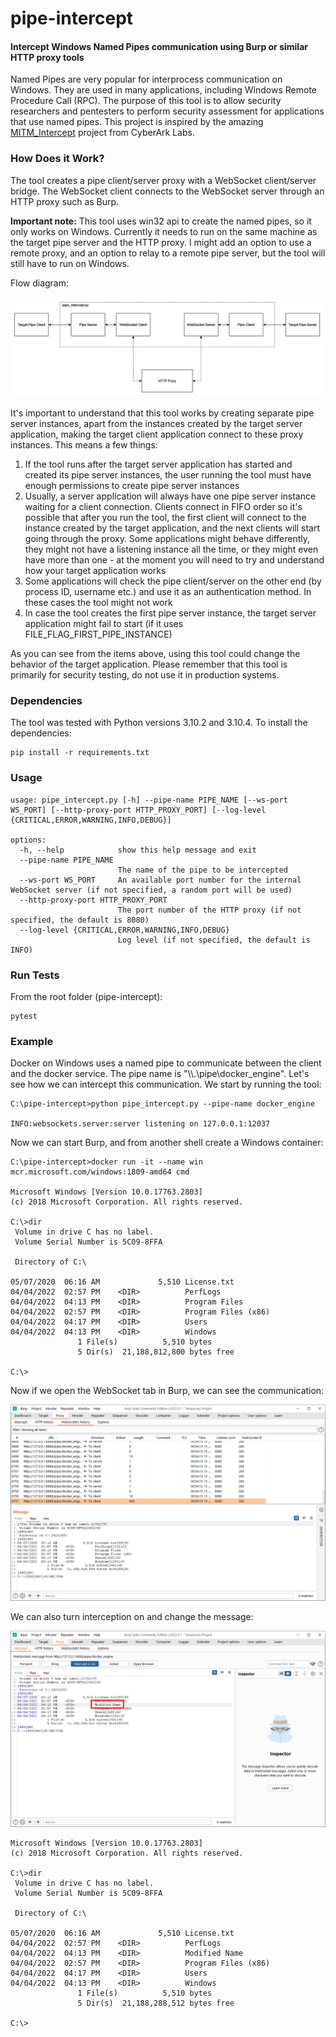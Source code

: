 # pipe-intercept
#### Intercept Windows Named Pipes communication using Burp or similar HTTP proxy tools
Named Pipes are very popular for interprocess communication on Windows. They are used in many applications, including Windows Remote Procedure Call (RPC). The purpose of this tool is to allow security researchers and pentesters to perform security assessment for applications that use named pipes.
This project is inspired by the amazing [MITM_Intercept](https://github.com/cyberark/MITM_Intercept) project from CyberArk Labs.
### How Does it Work?
The tool creates a pipe client/server proxy with a WebSocket client/server bridge. The WebSocket client connects to the WebSocket server through an HTTP proxy such as Burp.

**Important note:** This tool uses win32 api to create the named pipes, so it only works on Windows. Currently it needs to run on the same machine as the target pipe server and the HTTP proxy. I might add an option to use a remote proxy, and an option to relay to a remote pipe server, but the tool will still have to run on Windows.

Flow diagram:

![Flow Diagram](images/pipe-intercept.png)

It's important to understand that this tool works by creating separate pipe server instances, apart from the instances created by the target server application, making the target client application connect to these proxy instances. This means a few things:
1. If the tool runs after the target server application has started and created its pipe server instances, the user running the tool must have enough permissions to create pipe server instances
2. Usually, a server application will always have one pipe server instance waiting for a client connection. Clients connect in FIFO order so it's possible that after you run the tool, the first client will connect to the instance created by the target application, and the next clients will start going through the proxy. Some applications might behave differently, they might not have a listening instance all the time, or they might even have more than one - at the moment you will need to try and understand how your target application works
3. Some applications will check the pipe client/server on the other end (by process ID, username etc.) and use it as an authentication method. In these cases the tool might not work
4. In case the tool creates the first pipe server instance, the target server application might fail to start (if it uses FILE_FLAG_FIRST_PIPE_INSTANCE)

As you can see from the items above, using this tool could change the behavior of the target application. Please remember that this tool is primarily for security testing, do not use it in production systems.
### Dependencies
The tool was tested with Python versions 3.10.2 and 3.10.4. To install the dependencies:
```
pip install -r requirements.txt
```
### Usage
```
usage: pipe_intercept.py [-h] --pipe-name PIPE_NAME [--ws-port WS_PORT] [--http-proxy-port HTTP_PROXY_PORT] [--log-level {CRITICAL,ERROR,WARNING,INFO,DEBUG}]

options:
  -h, --help            show this help message and exit
  --pipe-name PIPE_NAME
                        The name of the pipe to be intercepted
  --ws-port WS_PORT     An available port number for the internal WebSocket server (if not specified, a random port will be used)
  --http-proxy-port HTTP_PROXY_PORT
                        The port number of the HTTP proxy (if not specified, the default is 8080)
  --log-level {CRITICAL,ERROR,WARNING,INFO,DEBUG}
                        Log level (if not specified, the default is INFO)
```
### Run Tests
From the root folder (pipe-intercept):
```
pytest
```
### Example
Docker on Windows uses a named pipe to communicate between the client and the docker service. The pipe name is "\\\\.\pipe\docker_engine". Let's see how we can intercept this communication. We start by running the tool:
```
C:\pipe-intercept>python pipe_intercept.py --pipe-name docker_engine

INFO:websockets.server:server listening on 127.0.0.1:12037
```
Now we can start Burp, and from another shell create a Windows container:
```
C:\pipe-intercept>docker run -it --name win mcr.microsoft.com/windows:1809-amd64 cmd

Microsoft Windows [Version 10.0.17763.2803]
(c) 2018 Microsoft Corporation. All rights reserved.

C:\>dir
 Volume in drive C has no label.
 Volume Serial Number is 5C09-8FFA

 Directory of C:\

05/07/2020  06:16 AM             5,510 License.txt
04/04/2022  02:57 PM    <DIR>          PerfLogs
04/04/2022  04:13 PM    <DIR>          Program Files
04/04/2022  02:57 PM    <DIR>          Program Files (x86)
04/04/2022  04:17 PM    <DIR>          Users
04/04/2022  04:13 PM    <DIR>          Windows
               1 File(s)          5,510 bytes
               5 Dir(s)  21,188,812,800 bytes free

C:\>
```
Now if we open the WebSocket tab in Burp, we can see the communication:

![Burp WebSocket History](images/burp_ws_history.png)

We can also turn interception on and change the message:

![Burp Intercept](images/burp_intercept.png)

```
Microsoft Windows [Version 10.0.17763.2803]
(c) 2018 Microsoft Corporation. All rights reserved.

C:\>dir
 Volume in drive C has no label.
 Volume Serial Number is 5C09-8FFA

 Directory of C:\

05/07/2020  06:16 AM             5,510 License.txt
04/04/2022  02:57 PM    <DIR>          PerfLogs
04/04/2022  04:13 PM    <DIR>          Modified Name
04/04/2022  02:57 PM    <DIR>          Program Files (x86)
04/04/2022  04:17 PM    <DIR>          Users
04/04/2022  04:13 PM    <DIR>          Windows
               1 File(s)          5,510 bytes
               5 Dir(s)  21,188,288,512 bytes free

C:\>
```
